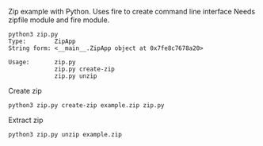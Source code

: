 
Zip example with Python. Uses fire to create command line interface
Needs zipfile module and fire module.

    python3 zip.py 
    Type:        ZipApp
    String form: <__main__.ZipApp object at 0x7fe8c7678a20>
    
    Usage:       zip.py 
                 zip.py create-zip
                 zip.py unzip
    

Create zip

    python3 zip.py create-zip example.zip zip.py

Extract zip

    python3 zip.py unzip example.zip
